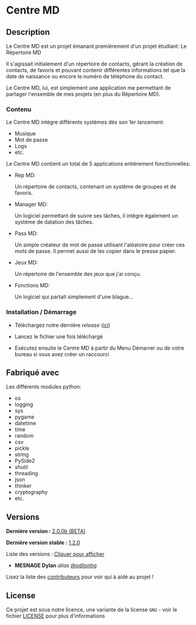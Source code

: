 # Centre MD

## Description

Le Centre MD est un projet émanant premièrement d'un projet étudiant:
Le Répertoire MD

Il s'agissait initialement d'un répertoire de contacts,
gérant la création de contacts, de favoris et pouvant contenir
différentes informations tel que la date de naissance ou encore
le numéro de téléphone du contact.

Le Centre MD, lui, est simplement une application me permettant
de partager l'ensemble de mes projets (en plus du Répertoire MD).

### Contenu

Le Centre MD intègre différents systèmes
dès son 1er lancement:

* Musique
* Mot de passe
* Logs
* etc.

Le Centre MD contient un total de
5 applications entièrement fonctionnelles:

- Rep MD:

	Un répertoire de contacts,
	contenant un système de groupes
	et de favoris.

- Manager MD:

	Un logiciel permettant de suivre
	ses tâches, il intègre également
	un système de datation des tâches.

- Pass MD:

	Un simple créateur de mot de passe
	utilisant l'aléatoire pour créer
	ces mots de passe.
	Il permet aussi de les copier
	dans le presse papier.

- Jeux MD:

	Un répertoire de l'ensemble
	des jeux que j'ai conçu.

- Fonctions MD:

	Un logiciel qui partait simplement
	d'une blague...

### Installation / Démarrage

- Téléchargez notre dernière _release_ ([ici](https://github.com/odilonhg/Centre-MD/releases/download/v1.2.0/CentreMD_v2.0.0b_Installer.exe))

- Lancez le fichier une fois téléchargé

- Exécutez ensuite le Centre MD à partir
  du Menu Démarrer ou de votre bureau
  si vous avez créer un raccourci

## Fabriqué avec

Les différents modules python:

* os
* logging
* sys
* pygame
* datetime
* time
* random
* csv
* pickle
* string
* PySide2
* shutil
* threading
* json
* thinker
* cryptography
* etc.

## Versions
**Dernière version :** [2.0.0b (BETA)](https://github.com/odilonhg/Centre-MD/releases/tag/v2.0.0b)

**Dernière version stable :** [1.2.0](https://github.com/odilonhg/Centre-MD/releases/tag/v1.2.0)

Liste des versions : [Cliquer pour afficher](https://github.com/odilonhg/Centre-MD/tags)


* **MESNAGE Dylan** _alias_ [@odilonhg](https://github.com/odilonhg)

Lisez la liste des [contributeurs](https://github.com/odilonhg/Centre-MD/contributors) pour voir qui à aidé au projet !

## License

Ce projet est sous notre licence, une variante de la license ``GNU`` - voir le fichier [LICENSE](LICENSE.txt) pour plus d'informations
